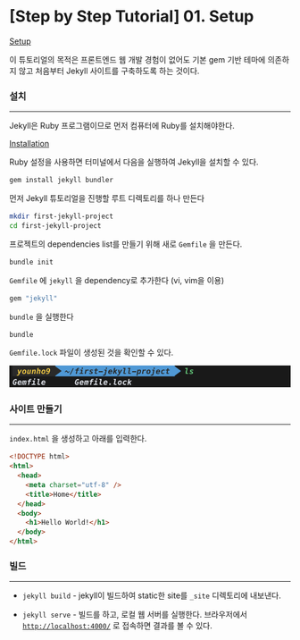 # [Step by Step Tutorial] 01. Setup

[Setup](https://jekyllrb.com/docs/step-by-step/01-setup/)

이 튜토리얼의 목적은 프론트엔드 웹 개발 경험이 없어도 기본 gem 기반 테마에 의존하지 않고 처음부터 Jekyll 사이트를 구축하도록 하는 것이다.

### 설치

---

Jekyll은 Ruby 프로그램이므로 먼저 컴퓨터에 Ruby를 설치해야한다.

[Installation](https://jekyllrb.com/docs/installation/)

Ruby 설정을 사용하면 터미널에서 다음을 실행하여 Jekyll을 설치할 수 있다.

```bash
gem install jekyll bundler
```

먼저 Jekyll 튜토리얼을 진행할 루트 디렉토리를 하나 만든다

```bash
mkdir first-jekyll-project
cd first-jekyll-project
```

프로젝트의 dependencies list를 만들기 위해 새로 `Gemfile` 을 만든다.

```bash
bundle init
```

`Gemfile` 에 `jekyll` 을 dependency로 추가한다 (vi, vim을 이용)

```ruby
gem "jekyll"
```

`bundle` 을 실행한다

```bash
bundle
```

`Gemfile.lock` 파일이 생성된 것을 확인할 수 있다.

![Step-by-Step-Tutorial-01-Setup-image-0](images/Step-by-Step-Tutorial-01-Setup-image-0.png)

### 사이트 만들기

---

`index.html` 을 생성하고 아래를 입력한다.

```html
<!DOCTYPE html>
<html>
  <head>
    <meta charset="utf-8" />
    <title>Home</title>
  </head>
  <body>
    <h1>Hello World!</h1>
  </body>
</html>
```

### 빌드

---

- `jekyll build` - jekyll이 빌드하여 static한 site를 `_site` 디렉토리에 내보낸다.

- `jekyll serve` - 빌드를 하고, 로컬 웹 서버를 실행한다. 브라우저에서 [`http://localhost:4000/`](http://127.0.0.1:4000/) 로 접속하면 결과를 볼 수 있다.
